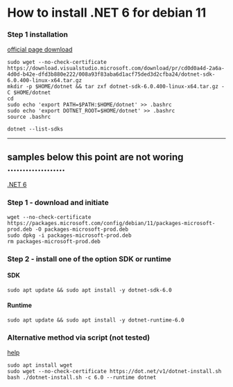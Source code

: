 # How to install .NET 6 for debian 11

### Step 1 installation

[official page download](https://dotnet.microsoft.com/en-us/download/dotnet/thank-you/sdk-6.0.400-linux-x64-binaries)
```
sudo wget --no-check-certificate https://download.visualstudio.microsoft.com/download/pr/cd0d0a4d-2a6a-4d0d-b42e-dfd3b880e222/008a93f83aba6d1acf75ded3d2cfba24/dotnet-sdk-6.0.400-linux-x64.tar.gz
mkdir -p $HOME/dotnet && tar zxf dotnet-sdk-6.0.400-linux-x64.tar.gz -C $HOME/dotnet
cd
sudo echo 'export PATH=$PATH:$HOME/dotnet' >> .bashrc
sudo echo 'export DOTNET_ROOT=$HOME/dotnet' >> .bashrc
source .bashrc

dotnet --list-sdks
```

---
## samples below this point are not woring ...................

[.NET 6](https://dotnet.microsoft.com/en-us/download/dotnet/6.0)

### Step 1 - download and initiate
```
wget --no-check-certificate https://packages.microsoft.com/config/debian/11/packages-microsoft-prod.deb -O packages-microsoft-prod.deb
sudo dpkg -i packages-microsoft-prod.deb
rm packages-microsoft-prod.deb
```

### Step 2 - install one of the option SDK or runtime

#### SDK

```
sudo apt update && sudo apt install -y dotnet-sdk-6.0
```

#### Runtime

```
sudo apt update && sudo apt install -y dotnet-runtime-6.0
```

### Alternative method via script (not tested)

[help](https://docs.microsoft.com/en-us/dotnet/core/tools/dotnet-install-script)
```
sudo apt install wget
sudo wget --no-check-certificate https://dot.net/v1/dotnet-install.sh
bash ./dotnet-install.sh -c 6.0 --runtime dotnet
```

